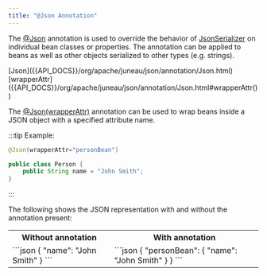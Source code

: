 ```yaml
---
title: "@Json Annotation"
---
```


The [@Json]({{API_DOCS}}/org/apache/juneau/json/annotation/Json.html) annotation is used to override the behavior of [JsonSerializer]({{API_DOCS}}/org/apache/juneau/json/JsonSerializer.html) on individual bean classes or properties.
The annotation can be applied to beans as well as other objects serialized to other types (e.g. strings).

<tree>
<node-0><java-annotation>[Json]({{API_DOCS}}/org/apache/juneau/json/annotation/Json.html)</java-annotation></node-0>
<node-1><java-method-annotation>[wrapperAttr]({{API_DOCS}}/org/apache/juneau/json/annotation/Json.html#wrapperAttr())</java-method-annotation></node-1>
</tree>

The [@Json(wrapperAttr)]({{API_DOCS}}/org/apache/juneau/json/annotation/Json.html#wrapperAttr()) annotation can be used to wrap beans inside a JSON object with a specified attribute name.

:::tip Example:
```java
@Json(wrapperAttr="personBean")

public class Person {
    public String name = "John Smith";
}
```
:::

The following shows the JSON representation with and without the annotation present:

<table>
<tr>
<th>Without annotation</th>
<th>With annotation</th>
</tr>
<tr>
<td>
```json
{
  "name": "John Smith"
}
```
</td>
<td>
```json
{
  "personBean": {
    "name": "John Smith"
  }
}
```
</td>
</tr>
</table>
